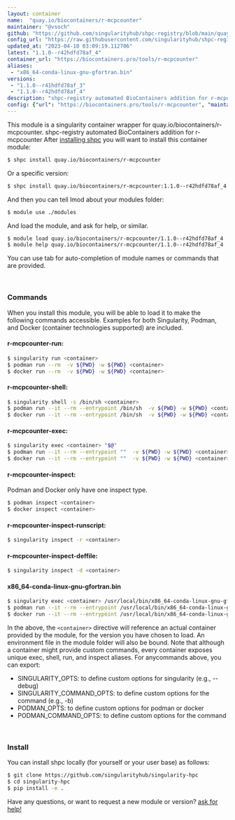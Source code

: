 ```yaml
---
layout: container
name:  "quay.io/biocontainers/r-mcpcounter"
maintainer: "@vsoch"
github: "https://github.com/singularityhub/shpc-registry/blob/main/quay.io/biocontainers/r-mcpcounter/container.yaml"
config_url: "https://raw.githubusercontent.com/singularityhub/shpc-registry/main/quay.io/biocontainers/r-mcpcounter/container.yaml"
updated_at: "2023-04-10 03:09:19.112706"
latest: "1.1.0--r42hdfd78af_4"
container_url: "https://biocontainers.pro/tools/r-mcpcounter"
aliases:
 - "x86_64-conda-linux-gnu-gfortran.bin"
versions:
 - "1.1.0--r41hdfd78af_3"
 - "1.1.0--r42hdfd78af_4"
description: "shpc-registry automated BioContainers addition for r-mcpcounter"
config: {"url": "https://biocontainers.pro/tools/r-mcpcounter", "maintainer": "@vsoch", "description": "shpc-registry automated BioContainers addition for r-mcpcounter", "latest": {"1.1.0--r42hdfd78af_4": "sha256:a7ed18852a933657e539598980080894e3facd7428172c54871a9e78e4394a8d"}, "tags": {"1.1.0--r41hdfd78af_3": "sha256:01586ea9b6d00f221e375e06b7e69cee655abf11ba9e0b377894a46c4ac8d265", "1.1.0--r42hdfd78af_4": "sha256:a7ed18852a933657e539598980080894e3facd7428172c54871a9e78e4394a8d"}, "docker": "quay.io/biocontainers/r-mcpcounter", "aliases": {"x86_64-conda-linux-gnu-gfortran.bin": "/usr/local/bin/x86_64-conda-linux-gnu-gfortran.bin"}}
---
```


This module is a singularity container wrapper for quay.io/biocontainers/r-mcpcounter.
shpc-registry automated BioContainers addition for r-mcpcounter
After [installing shpc](#install) you will want to install this container module:


```bash
$ shpc install quay.io/biocontainers/r-mcpcounter
```

Or a specific version:

```bash
$ shpc install quay.io/biocontainers/r-mcpcounter:1.1.0--r42hdfd78af_4
```

And then you can tell lmod about your modules folder:

```bash
$ module use ./modules
```

And load the module, and ask for help, or similar.

```bash
$ module load quay.io/biocontainers/r-mcpcounter/1.1.0--r42hdfd78af_4
$ module help quay.io/biocontainers/r-mcpcounter/1.1.0--r42hdfd78af_4
```

You can use tab for auto-completion of module names or commands that are provided.

<br>

### Commands

When you install this module, you will be able to load it to make the following commands accessible.
Examples for both Singularity, Podman, and Docker (container technologies supported) are included.

#### r-mcpcounter-run:

```bash
$ singularity run <container>
$ podman run --rm  -v ${PWD} -w ${PWD} <container>
$ docker run --rm  -v ${PWD} -w ${PWD} <container>
```

#### r-mcpcounter-shell:

```bash
$ singularity shell -s /bin/sh <container>
$ podman run --it --rm --entrypoint /bin/sh  -v ${PWD} -w ${PWD} <container>
$ docker run --it --rm --entrypoint /bin/sh  -v ${PWD} -w ${PWD} <container>
```

#### r-mcpcounter-exec:

```bash
$ singularity exec <container> "$@"
$ podman run --it --rm --entrypoint ""  -v ${PWD} -w ${PWD} <container> "$@"
$ docker run --it --rm --entrypoint ""  -v ${PWD} -w ${PWD} <container> "$@"
```

#### r-mcpcounter-inspect:

Podman and Docker only have one inspect type.

```bash
$ podman inspect <container>
$ docker inspect <container>
```

#### r-mcpcounter-inspect-runscript:

```bash
$ singularity inspect -r <container>
```

#### r-mcpcounter-inspect-deffile:

```bash
$ singularity inspect -d <container>
```


#### x86_64-conda-linux-gnu-gfortran.bin

```bash
$ singularity exec <container> /usr/local/bin/x86_64-conda-linux-gnu-gfortran.bin
$ podman run --it --rm --entrypoint /usr/local/bin/x86_64-conda-linux-gnu-gfortran.bin   -v ${PWD} -w ${PWD} <container> -c " $@"
$ docker run --it --rm --entrypoint /usr/local/bin/x86_64-conda-linux-gnu-gfortran.bin   -v ${PWD} -w ${PWD} <container> -c " $@"
```



In the above, the `<container>` directive will reference an actual container provided
by the module, for the version you have chosen to load. An environment file in the
module folder will also be bound. Note that although a container
might provide custom commands, every container exposes unique exec, shell, run, and
inspect aliases. For anycommands above, you can export:

 - SINGULARITY_OPTS: to define custom options for singularity (e.g., --debug)
 - SINGULARITY_COMMAND_OPTS: to define custom options for the command (e.g., -b)
 - PODMAN_OPTS: to define custom options for podman or docker
 - PODMAN_COMMAND_OPTS: to define custom options for the command

<br>

### Install

You can install shpc locally (for yourself or your user base) as follows:

```bash
$ git clone https://github.com/singularityhub/singularity-hpc
$ cd singularity-hpc
$ pip install -e .
```

Have any questions, or want to request a new module or version? [ask for help!](https://github.com/singularityhub/singularity-hpc/issues)